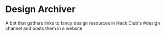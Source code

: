 # Design Archiver

A bot that gathers links to fancy design resources in Hack Club's #design channel and posts them in a website
